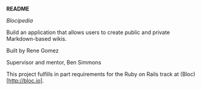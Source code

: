 **README**

*Blocipedia*

Build an application that allows users to create public and private Markdown-based wikis.

Built by Rene Gomez

Supervisor and mentor, Ben Simmons

This project fulfills in part requirements for the Ruby on Rails track at (Bloc)[http://bloc.io]. 
